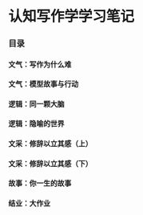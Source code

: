 # 认知写作学学习笔记

### 目录

#### 文气：写作为什么难

#### 文气：模型故事与行动

#### 逻辑：同一颗大脑

#### 逻辑：隐喻的世界

#### 文采：修辞以立其感（上）

#### 文采：修辞以立其感（下）

#### 故事：你一生的故事

#### 结业：大作业